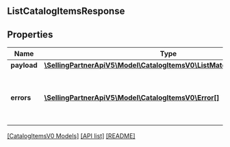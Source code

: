 ## ListCatalogItemsResponse

## Properties

Name | Type | Description | Notes
------------ | ------------- | ------------- | -------------
**payload** | [**\SellingPartnerApiV5\Model\CatalogItemsV0\ListMatchingItemsResponse**](ListMatchingItemsResponse.md) |  | [optional]
**errors** | [**\SellingPartnerApiV5\Model\CatalogItemsV0\Error[]**](Error.md) | A list of error responses returned when a request is unsuccessful. | [optional]

[[CatalogItemsV0 Models]](../) [[API list]](../../Api) [[README]](../../../README.md)
